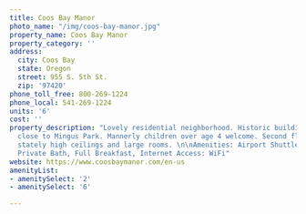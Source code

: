 ```yaml
---
title: Coos Bay Manor
photo_name: "/img/coos-bay-manor.jpg"
property_name: Coos Bay Manor
property_category: ''
address:
  city: Coos Bay
  state: Oregon
  street: 955 S. 5th St.
  zip: '97420'
phone_toll_free: 800-269-1224
phone_local: 541-269-1224
units: '6'
cost: ''
property_description: "Lovely residential neighborhood. Historic building and area,
  close to Mingus Park. Mannerly children over age 4 welcome. Second floor balcony,
  stately high ceilings and large rooms. \n\nAmenities: Airport Shuttle, Fireplace,
  Private Bath, Full Breakfast, Internet Access: WiFi"
website: https://www.coosbaymanor.com/en-us
amenityList:
- amenitySelect: '2'
- amenitySelect: '6'

---
```

